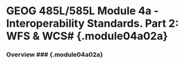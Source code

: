<!---------------------------------------------------------------------------->
<!-- Week 07 ----------------------------------------------------------------->
<!-- Lecture 04 a 02 a ------------------------------------------------------->
<!-- Interoperability Standards----------------------------------------------->
<!-- WFS and WCS ------------------------------------------------------------->
<!---------------------------------------------------------------------------->

# GEOG 485L/585L Module 4a - Interoperability Standards. Part 2: WFS & WCS# {.module04a02a}

### Overview ###  {.module04a02a}

